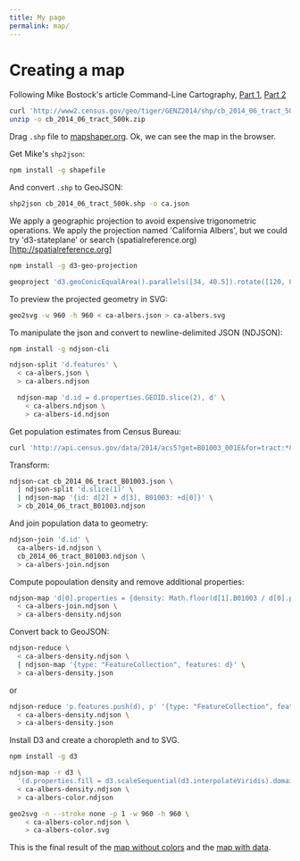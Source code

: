 ```yaml
---
title: My page
permalink: map/
---
```

# Creating a map

Following Mike Bostock's article Command-Line Cartography, [Part 1](https://medium.com/@mbostock/command-line-cartography-part-1-897aa8f8ca2c#.ywe1d9jwj), [Part 2](https://medium.com/@mbostock/command-line-cartography-part-2-c3a82c5c0f3#.3fpxtkjgx)

```bash
curl 'http://www2.census.gov/geo/tiger/GENZ2014/shp/cb_2014_06_tract_500k.zip' -o cb_2014_06_tract_500k.zip
unzip -o cb_2014_06_tract_500k.zip
```

Drag `.shp` file to [mapshaper.org](http://mapshaper.org). Ok, we can see the map in the browser.

Get Mike's `shp2json`:

```bash
npm install -g shapefile
```

And convert `.shp` to GeoJSON:

```bash
shp2json cb_2014_06_tract_500k.shp -o ca.json
```

We apply a geographic projection to avoid expensive trigonometric operations.
We apply the projection named 'California Albers', but we could try 'd3-stateplane' or search (spatialreference.org)[http://spatialreference.org]

```bash
npm install -g d3-geo-projection

geoproject 'd3.geoConicEqualArea().parallels([34, 40.5]).rotate([120, 0]).fitSize([960, 960], d)' < ca.json > ca-albers.json
```

To preview the projected geometry in SVG:

```bash
geo2svg -w 960 -h 960 < ca-albers.json > ca-albers.svg
```

To manipulate the json and convert to newline-delimited JSON (NDJSON):

```bash
npm install -g ndjson-cli

ndjson-split 'd.features' \
  < ca-albers.json \
  > ca-albers.ndjson

  ndjson-map 'd.id = d.properties.GEOID.slice(2), d' \
    < ca-albers.ndjson \
    > ca-albers-id.ndjson  
```

Get population estimates from Census Bureau:

```bash
curl 'http://api.census.gov/data/2014/acs5?get=B01003_001E&for=tract:*&in=state:06' -o cb_2014_06_tract_B01003.json
```

Transform:

```bash
ndjson-cat cb_2014_06_tract_B01003.json \
  | ndjson-split 'd.slice(1)' \
  | ndjson-map '{id: d[2] + d[3], B01003: +d[0]}' \
  > cb_2014_06_tract_B01003.ndjson
```

And join population data to geometry:

```bash
ndjson-join 'd.id' \
  ca-albers-id.ndjson \
  cb_2014_06_tract_B01003.ndjson \
  > ca-albers-join.ndjson
```

Compute popoulation density and remove additional properties:

```bash
ndjson-map 'd[0].properties = {density: Math.floor(d[1].B01003 / d[0].properties.ALAND * 2589975.2356)}, d[0]' \
  < ca-albers-join.ndjson \
  > ca-albers-density.ndjson
```

Convert back to GeoJSON:

```bash
ndjson-reduce \
  < ca-albers-density.ndjson \
  | ndjson-map '{type: "FeatureCollection", features: d}' \
  > ca-albers-density.json
```
or

```bash
ndjson-reduce 'p.features.push(d), p' '{type: "FeatureCollection", features: []}' \
  < ca-albers-density.ndjson \
  > ca-albers-density.json
```

Install D3 and create a choropleth and to SVG.

```bash
npm install -g d3

ndjson-map -r d3 \
  '(d.properties.fill = d3.scaleSequential(d3.interpolateViridis).domain([0, 4000])(d.properties.density), d)' \
  < ca-albers-density.ndjson \
  > ca-albers-color.ndjson

geo2svg -n --stroke none -p 1 -w 960 -h 960 \
    < ca-albers-color.ndjson \
    > ca-albers-color.svg  
```

This is the final result of the [map without colors](d3project/map/ca-albers.svg) and the [map with data](d3project/map/ca-albers-color.svg).

